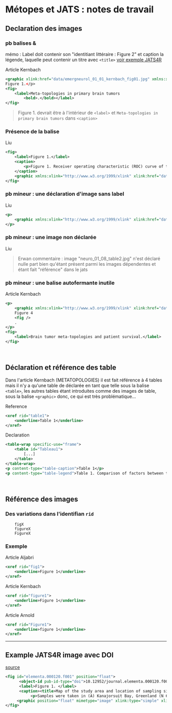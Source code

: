 
# Métopes et JATS : notes de travail


## Declaration des images

### pb balises <label> & <caption>

mémo : Label doit contenir son "identitiant littéraire : Figure 2" et caption la légende, laquelle peut contenir un titre avec `<title>` [voir exemple JATS4R](Example-JATS4R-image-avec-DOI)

Article Kernbach
```xml
<graphic xlink:href="data/emergneurol_01_01_kernbach_fig01.jpg" xmlns:xlink="http://www.w3.org/1999/xlink"/>
Figure 1.</p>
<fig>
    <label>Meta-topologies in primary brain tumors
        <bold>.</bold></label>
</fig>
```

 > Figure 1. devrait être à l'intérieur de `<label>` et `Meta-topologies in primary brain tumors` dans `<caption>`


### Présence de la balise <caption>

Liu 
```xml
<fig>
    <label>Figure 1.</label>
    <caption>
        <p>Figure 1. Receiver operating characteristic (ROC) curve of the monocyte/high-density lipoprotein ratio (MHR) for intracranial and extracranial atherosclerotic stenosis.</p>
    </caption>
    <graphic xmlns:xlink="http://www.w3.org/1999/xlink" xlink:href="data/neuro_01_08_fig1.jpg" />
</fig>
```


### pb mineur : une déclaration d'image sans label

Liu 
```xml
<p>
    <graphic xmlns:xlink="http://www.w3.org/1999/xlink" xlink:href="data/neuro_01_08_table3.jpg" />
</p>
```


### pb mineur : une image non déclarée

Liu 
> Erwan commentaire : image "neuro_01_08_table2.jpg" n'est déclaré nulle part bien qu'étant présent parmi les images dépendentes et étant fait "référence" dans le jats 


### pb mineur : une balise autofermante inutile 


Article Kernbach
```xml
<p>
    <graphic xmlns:xlink="http://www.w3.org/1999/xlink" xlink:href="data/emergneurol_01_01_kernbach_fig04.jpg" />
    Figure 4
    <fig />
    .
</p>
<fig>
    <label>Brain tumor meta-topologies and patient survival.</label>
</fig>
```

<br />

## Déclaration et référence des table


 Dans l'article Kernbach (METATOPOLOGIES) il est fait référence à 4 tables mais il n'y a qu'une table de déclarée en tant que telle sous la balise `<table>`, les autres tables étant introduites comme des images de table, sous la balise `<graphic>` donc, ce qui est très problématique...

Reference
```xml
<xref rid="table1">
    <underline>Table 1</underline>
</xref>
```

Declaration
```xml
<table-wrap specific-use="frame">
    <table id="Tableau1">
        [...]
    </table>
</table-wrap>
<p content-type="table-caption">Table 1</p>
<p content-type="table-legend">Table 1. Comparison of factors between the non-stenosis group and the atherosclerotic stenosis group.</p>
```

<br />

## Référence des images

### Des variations dans l'identifian `rid`

```rid=
    figX
    figureX
    FigureX
```

### Exemple

Article Aljabri
```xml
<xref rid="fig1">
    <underline>Figure 1</underline>
</xref>
```

Article Kernbach 

```xml
<xref rid="figure1">
    <underline>Figure 1</underline>
</xref>
```

Article Arnold
```xml
<xref rid="Figure1">
    <underline>figure 1</underline>
</xref>
```



----

## Example JATS4R image avec DOI

[source](https://jats4r.org/display-objects-figures-tables-boxed-text-etc/#example-3-a-figure-with-alternative-graphical-representations)

```xml
<fig id="elementa.000120.f001" position="float">
      <object-id pub-id-type="doi">10.12952/journal.elementa.000120.f001</object-id>
      <label>Figure 1. </label>
      <caption><title>Map of the study area and location of sampling sites in 2013 and 2014.</title>
           <p>Samples were taken in (A) Kanajorsuit Bay, Greenland (N 64.44632, W 51.57724), between 27 March and 5 April, 2013, and in (B) Kobbefjord, Greenland (N 64.15340, W 51.42275), between 12 and 21 March, 2014.</p></caption>
     <graphic position="float" mimetype="image" xlink:type="simple" xlink:href="journal.elementa.000120.f001.png"/>
</fig>
```

